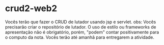 # crud2-web2
Vocês terão que fazer o CRUD de lutador usando jsp e servlet. 
obs: 
Vocês precisarão criar o repositório de lutador.
O uso de estilo ou frameworks de apresentação não é obrigatório, porém, "podem" contar positivamente para o computo da nota.
Vocês terão até amanhã para entregarem a atividade.
